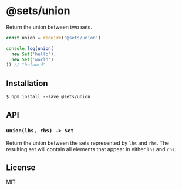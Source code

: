 # @sets/union

Return the union between two sets.

```javascript
const union = require('@sets/union')

console.log(union(
  new Set('hello'),
  new Set('world')
)) // "helowrd"
```

## Installation

```
$ npm install --save @sets/union
```

## API

### `union(lhs, rhs) -> Set`

Return the union between the sets represented by `lhs` and `rhs`. The
resulting set will contain all elements that appear in either `lhs` and `rhs`.

## License

MIT
